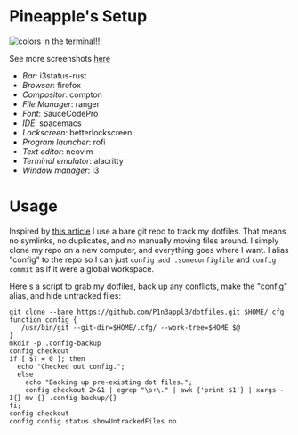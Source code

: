 # Pineapple's Setup

![colors in the terminal!!!](https://i.imgur.com/6cHqz1s.png)

See more screenshots [here](https://imgur.com/a/QS7Ik7D)

- *Bar*: i3status-rust
- *Browser*: firefox
- *Compositor*: compton
- *File Manager*: ranger
- *Font*: SauceCodePro
- *IDE*: spacemacs
- *Lockscreen*: betterlockscreen
- *Program launcher*: rofi
- *Text editor*: neovim
- *Terminal emulator*: alacritty
- *Window manager*: i3

# Usage

Inspired by [this article](https://developer.atlassian.com/blog/2016/02/best-way-to-store-dotfiles-git-bare-repo/) I use a bare git repo to track my dotfiles. That means no symlinks, no duplicates, and no manually moving files around. I simply clone my repo on a new computer, and everything goes where I want. I alias "config" to the repo so I can just `config add .someconfigfile` and `config commit` as if it were a global workspace.

Here's a script to grab my dotfiles, back up any conflicts, make the "config" alias, and hide untracked files:

```
git clone --bare https://github.com/P1n3appl3/dotfiles.git $HOME/.cfg
function config {
   /usr/bin/git --git-dir=$HOME/.cfg/ --work-tree=$HOME $@
}
mkdir -p .config-backup
config checkout
if [ $? = 0 ]; then
  echo "Checked out config.";
  else
    echo "Backing up pre-existing dot files.";
    config checkout 2>&1 | egrep "\s+\." | awk {'print $1'} | xargs -I{} mv {} .config-backup/{}
fi;
config checkout
config config status.showUntrackedFiles no
```

